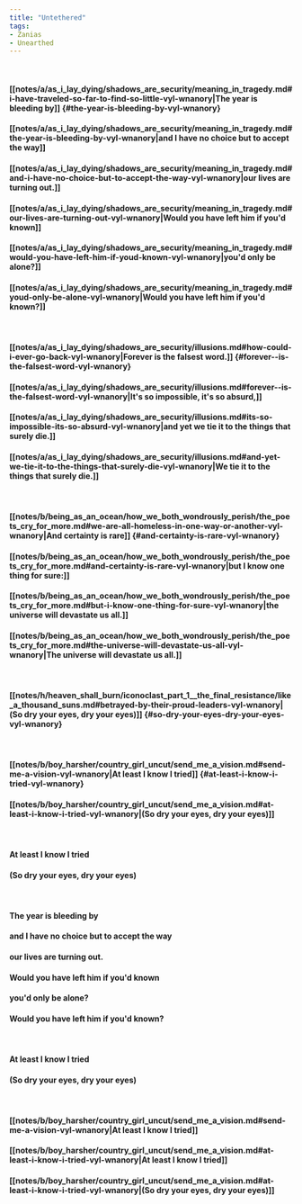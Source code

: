 ```yaml
---
title: "Untethered"
tags:
- Zanias
- Unearthed
---
```

&nbsp;
#### [[notes/a/as_i_lay_dying/shadows_are_security/meaning_in_tragedy.md#i-have-traveled-so-far-to-find-so-little-vyl-wnanory|The year is bleeding by]] {#the-year-is-bleeding-by-vyl-wnanory}
#### [[notes/a/as_i_lay_dying/shadows_are_security/meaning_in_tragedy.md#the-year-is-bleeding-by-vyl-wnanory|and I have no choice but to accept the way]]
#### [[notes/a/as_i_lay_dying/shadows_are_security/meaning_in_tragedy.md#and-i-have-no-choice-but-to-accept-the-way-vyl-wnanory|our lives are turning out.]]
#### [[notes/a/as_i_lay_dying/shadows_are_security/meaning_in_tragedy.md#our-lives-are-turning-out-vyl-wnanory|Would you have left him if you'd known]]
#### [[notes/a/as_i_lay_dying/shadows_are_security/meaning_in_tragedy.md#would-you-have-left-him-if-youd-known-vyl-wnanory|you'd only be alone?]]
#### [[notes/a/as_i_lay_dying/shadows_are_security/meaning_in_tragedy.md#youd-only-be-alone-vyl-wnanory|Would you have left him if you'd known?]]
&nbsp;
#### [[notes/a/as_i_lay_dying/shadows_are_security/illusions.md#how-could-i-ever-go-back-vyl-wnanory|Forever  is the falsest word.]] {#forever--is-the-falsest-word-vyl-wnanory}
#### [[notes/a/as_i_lay_dying/shadows_are_security/illusions.md#forever--is-the-falsest-word-vyl-wnanory|It's so impossible, it's so absurd,]]
#### [[notes/a/as_i_lay_dying/shadows_are_security/illusions.md#its-so-impossible-its-so-absurd-vyl-wnanory|and yet we tie it to the things that surely die.]]
#### [[notes/a/as_i_lay_dying/shadows_are_security/illusions.md#and-yet-we-tie-it-to-the-things-that-surely-die-vyl-wnanory|We tie it to the things that surely die.]]
&nbsp;
#### [[notes/b/being_as_an_ocean/how_we_both_wondrously_perish/the_poets_cry_for_more.md#we-are-all-homeless-in-one-way-or-another-vyl-wnanory|And certainty is rare]] {#and-certainty-is-rare-vyl-wnanory}
#### [[notes/b/being_as_an_ocean/how_we_both_wondrously_perish/the_poets_cry_for_more.md#and-certainty-is-rare-vyl-wnanory|but I know one thing for sure:]]
#### [[notes/b/being_as_an_ocean/how_we_both_wondrously_perish/the_poets_cry_for_more.md#but-i-know-one-thing-for-sure-vyl-wnanory|the universe will devastate us all.]]
#### [[notes/b/being_as_an_ocean/how_we_both_wondrously_perish/the_poets_cry_for_more.md#the-universe-will-devastate-us-all-vyl-wnanory|The universe will devastate us all.]]
&nbsp;
#### [[notes/h/heaven_shall_burn/iconoclast_part_1__the_final_resistance/like_a_thousand_suns.md#betrayed-by-their-proud-leaders-vyl-wnanory|(So dry your eyes, dry your eyes)]] {#so-dry-your-eyes-dry-your-eyes-vyl-wnanory}
&nbsp;
#### [[notes/b/boy_harsher/country_girl_uncut/send_me_a_vision.md#send-me-a-vision-vyl-wnanory|At least I know I tried]] {#at-least-i-know-i-tried-vyl-wnanory}
#### [[notes/b/boy_harsher/country_girl_uncut/send_me_a_vision.md#at-least-i-know-i-tried-vyl-wnanory|(So dry your eyes, dry your eyes)]]
&nbsp;
#### At least I know I tried 
#### (So dry your eyes, dry your eyes)
&nbsp;
#### The year is bleeding by
#### and I have no choice but to accept the way
#### our lives are turning out.
#### Would you have left him if you'd known
#### you'd only be alone?
#### Would you have left him if you'd known?
&nbsp;
#### At least I know I tried 
#### (So dry your eyes, dry your eyes)
&nbsp;
#### [[notes/b/boy_harsher/country_girl_uncut/send_me_a_vision.md#send-me-a-vision-vyl-wnanory|At least I know I tried]]
#### [[notes/b/boy_harsher/country_girl_uncut/send_me_a_vision.md#at-least-i-know-i-tried-vyl-wnanory|At least I know I tried]]
#### [[notes/b/boy_harsher/country_girl_uncut/send_me_a_vision.md#at-least-i-know-i-tried-vyl-wnanory|(So dry your eyes, dry your eyes)]]

